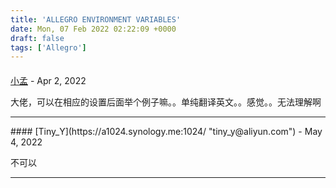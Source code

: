 ```yaml
---
title: 'ALLEGRO ENVIRONMENT VARIABLES'
date: Mon, 07 Feb 2022 02:22:09 +0000
draft: false
tags: ['Allegro']
---
```



#### 
[小孟]( "1157318558@qq.com") - <time datetime="2022-04-19 22:42:57">Apr 2, 2022</time>

大佬，可以在相应的设置后面举个例子嘛。。单纯翻译英文。。感觉。。无法理解啊
<hr />
#### 
[Tiny_Y](https://a1024.synology.me:1024/ "tiny_y@aliyun.com") - <time datetime="2022-05-05 16:40:19">May 4, 2022</time>

不可以
<hr />
